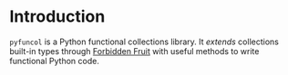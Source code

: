 # Introduction

`pyfuncol` is a Python functional collections library. It _extends_ collections built-in types through [Forbidden Fruit](https://github.com/clarete/forbiddenfruit) with useful methods to write functional Python code.
